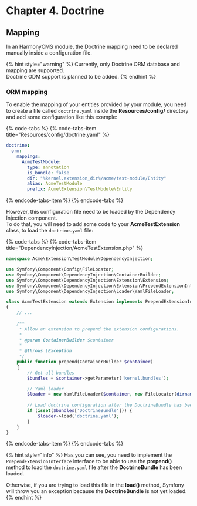 # Chapter 4. Doctrine

## Mapping

In an HarmonyCMS module, the Doctrine mapping need to be declared manually inside a configuration file.

{% hint style="warning" %}
Currently, only Doctrine ORM database and mapping are supported.  
Doctrine ODM support is planned to be added.
{% endhint %}

### ORM mapping

To enable the mapping of your entities provided by your module, you need to create a file called `doctrine.yaml` inside the **Resources/config/** directory and add some configuration like this example:

{% code-tabs %}
{% code-tabs-item title="Resources/config/doctrine.yaml" %}
```yaml
doctrine:
  orm:
    mappings:
      AcmeTestModule:
        type: annotation
        is_bundle: false
        dir: "%kernel.extension_dir%/acme/test-module/Entity"
        alias: AcmeTestModule
        prefix: Acme\Extension\TestModule\Entity
```
{% endcode-tabs-item %}
{% endcode-tabs %}

However, this configuration file need to be loaded by the Dependency Injection component.  
To do that, you will need to add some code to your **AcmeTestExtension** class, to load the `doctrine.yaml` file:

{% code-tabs %}
{% code-tabs-item title="DependencyInjection/AcmeTestExtension.php" %}
```php
namespace Acme\Extension\TestModule\DependencyInjection;

use Symfony\Component\Config\FileLocator;
use Symfony\Component\DependencyInjection\ContainerBuilder;
use Symfony\Component\DependencyInjection\Extension\Extension;
use Symfony\Component\DependencyInjection\Extension\PrependExtensionInterface;
use Symfony\Component\DependencyInjection\Loader\YamlFileLoader;

class AcmeTestExtension extends Extension implements PrependExtensionInterface
{
    // ...
    
    /**
     * Allow an extension to prepend the extension configurations.
     *
     * @param ContainerBuilder $container
     *
     * @throws \Exception
     */
    public function prepend(ContainerBuilder $container)
    {
        // Get all bundles
        $bundles = $container->getParameter('kernel.bundles');

        // Yaml loader
        $loader = new YamlFileLoader($container, new FileLocator(dirname(__DIR__) . '/Resources/config'));
        
        // Load doctrine configuration after the DoctrineBundle has been loaded 
        if (isset($bundles['DoctrineBundle'])) {
            $loader->load('doctrine.yaml');
        }
    }
}
```
{% endcode-tabs-item %}
{% endcode-tabs %}

{% hint style="info" %}
Has you can see, you need to implement the `PrependExtensionInterface` interface to be able to use the **prepend\(\)** method to load the `doctrine.yaml` file after the **DoctrineBundle** has been loaded.

Otherwise, if you are trying to load this file in the **load\(\)** method, Symfony will throw you an exception because the **DoctrineBundle** is not yet loaded. 
{% endhint %}

